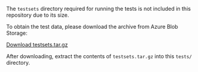 The `testsets` directory required for running the tests is not included in this repository due to its size. 

To obtain the test data, please download the archive from Azure Blob Storage:

[Download testsets.tar.gz](https://imc25dataset.blob.core.windows.net/dataset/testsets.tar.gz)

After downloading, extract the contents of `testsets.tar.gz` into this `tests/` directory.
